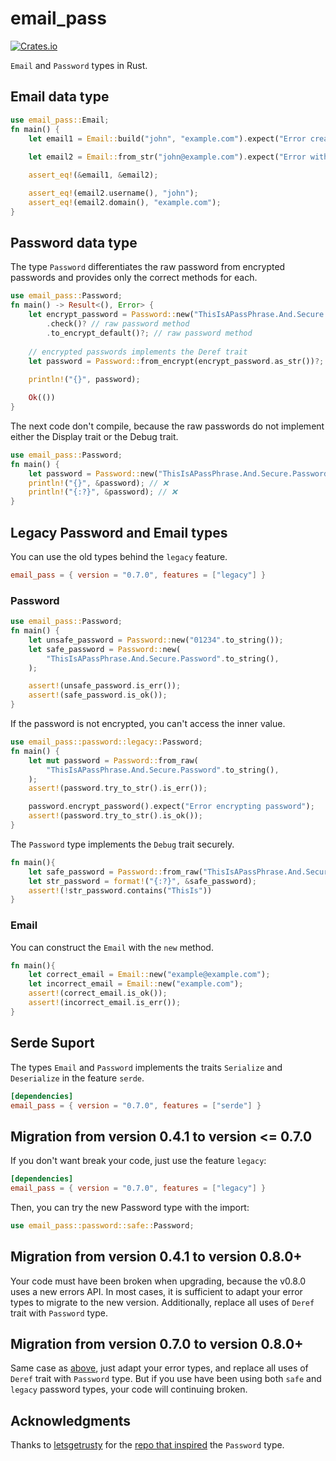 # email_pass

[![Crates.io](https://shields.io/crates/v/email_pass.svg)](https://crates.io/crates/email_pass)

`Email` and `Password` types in Rust.

## Email data type

```rust
use email_pass::Email;
fn main() {
    let email1 = Email::build("john", "example.com").expect("Error creating a email");
    
    let email2 = Email::from_str("john@example.com").expect("Error with string email");

    assert_eq!(&email1, &email2);

    assert_eq!(email2.username(), "john");
    assert_eq!(email2.domain(), "example.com");
}
```

## Password data type

The type `Password` differentiates the raw password from encrypted passwords and provides only the correct methods for each. 

```rust
use email_pass::Password;
fn main() -> Result<(), Error> {
    let encrypt_password = Password::new("ThisIsAPassPhrase.And.Secure.Password")
        .check()? // raw password method
        .to_encrypt_default()?; // raw password method
    
    // encrypted passwords implements the Deref trait
    let password = Password::from_encrypt(encrypt_password.as_str())?;
    
    println!("{}", password);

    Ok(())
}
```
The next code don't compile, because the raw passwords do not implement either the Display trait or the Debug trait. 
```rust
use email_pass::Password;
fn main() {
    let password = Password::new("ThisIsAPassPhrase.And.Secure.Password");
    println!("{}", &password); // ❌
    println!("{:?}", &password); // ❌ 
}
```
## Legacy Password and Email types
You can use the old types behind the `legacy` feature.
```toml
email_pass = { version = "0.7.0", features = ["legacy"] }
```

### Password
```rust
use email_pass::Password;
fn main() {
    let unsafe_password = Password::new("01234".to_string());
    let safe_password = Password::new(
        "ThisIsAPassPhrase.And.Secure.Password".to_string(),
    );

    assert!(unsafe_password.is_err());
    assert!(safe_password.is_ok());
}
```

If the password is not encrypted, you can't access the inner value.
```rust 
use email_pass::password::legacy::Password;
fn main() {
    let mut password = Password::from_raw(
        "ThisIsAPassPhrase.And.Secure.Password".to_string(),
    );
    assert!(password.try_to_str().is_err());

    password.encrypt_password().expect("Error encrypting password");
    assert!(password.try_to_str().is_ok());
}
```

The `Password` type implements the `Debug` trait securely.
```rust
fn main(){
    let safe_password = Password::from_raw("ThisIsAPassPhrase.And.Secure.Password".to_string());
    let str_password = format!("{:?}", &safe_password);
    assert!(!str_password.contains("ThisIs"))
}
```

### Email
You can construct the `Email` with the `new` method.
```rust
fn main(){
    let correct_email = Email::new("example@example.com");
    let incorrect_email = Email::new("example.com");
    assert!(correct_email.is_ok());
    assert!(incorrect_email.is_err());
}
```

## Serde Suport

The types `Email` and `Password` implements the traits `Serialize` and `Deserialize` in the feature `serde`. 

```toml
[dependencies]
email_pass = { version = "0.7.0", features = ["serde"] }
```



## Migration from version 0.4.1 to version <= 0.7.0

If you don't want break your code, just use the feature `legacy`:
```toml
[dependencies]
email_pass = { version = "0.7.0", features = ["legacy"] }
```
Then, you can try the new Password type with the import:
```rust
use email_pass::password::safe::Password;
```

## Migration from version 0.4.1 to version 0.8.0+
Your code must have been broken when upgrading, because the v0.8.0 
uses a new errors API. In most cases, it is sufficient to adapt your error types to migrate to the new version.
Additionally, replace all uses of `Deref` trait with `Password` type.

## Migration from version 0.7.0 to version 0.8.0+
Same case as [above](#migration-from-version-041-to-version-080), just 
adapt your error types, and replace all uses of `Deref` trait with `Password` type. But if you use have been using both `safe` and `legacy` password types, your code will continuing broken.


## Acknowledgments

Thanks to [letsgetrusty](https://github.com/letsgetrusty/) for the 
[repo that inspired](https://github.com/letsgetrusty/generics_and_zero_sized_types) the `Password` type.